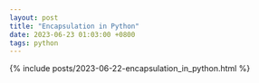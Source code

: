 ```yaml
---
layout: post
title: "Encapsulation in Python"
date: 2023-06-23 01:03:00 +0800
tags: python
---
```



{% include posts/2023-06-22-encapsulation_in_python.html %}
